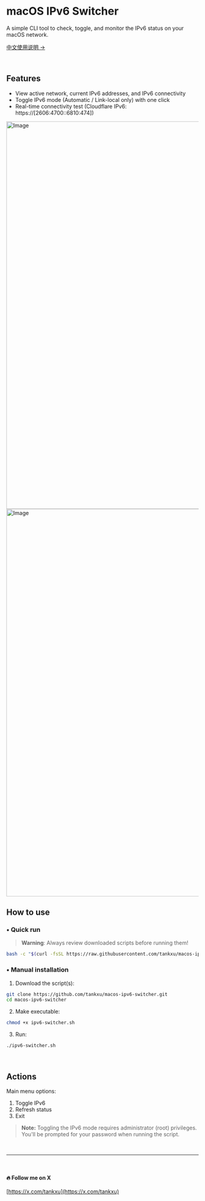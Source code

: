 # macOS IPv6 Switcher

A simple CLI tool to check, toggle, and monitor the IPv6 status on your macOS network.  

[中文使用说明 →](./README-CN.md)

<br/>

## Features

- View active network, current IPv6 addresses, and IPv6 connectivity
- Toggle IPv6 mode (Automatic / Link-local only) with one click
- Real-time connectivity test (Cloudflare IPv6: https://[2606:4700::6810:474])
  
<img width="1016" alt="Image" src="https://github.com/user-attachments/assets/a2b7c973-36bb-40e4-be19-e9a3c4ee3baa" />
<img width="1016" alt="Image" src="https://github.com/user-attachments/assets/2f6e372a-c8eb-4b27-ad2c-414dd1d9fc4c" />

## How to use

### •	Quick run

> **Warning**: Always review downloaded scripts before running them!

```bash
bash -c "$(curl -fsSL https://raw.githubusercontent.com/tankxu/macos-ipv6-switcher/main/ipv6-switcher.sh)"
```
### •	Manual installation
1.	Download the script(s):
```bash
git clone https://github.com/tankxu/macos-ipv6-switcher.git
cd macos-ipv6-switcher
```

2.	Make executable:
```bash
chmod +x ipv6-switcher.sh
```

3. Run:
```bash
./ipv6-switcher.sh
```

<br/>

## Actions

Main menu options:

1. Toggle IPv6
2. Refresh status
3. Exit

> **Note:** Toggling the IPv6 mode requires administrator (root) privileges.  
> You'll be prompted for your password when running the script.

<br />

------------

<br />

#### 🔥 Follow me on X
[https://x.com/tankxu](https://x.com/tankxu)

<br />
